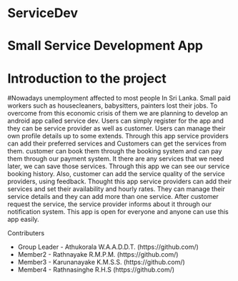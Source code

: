 # ServiceDev
# Small Service Development App
# Introduction to the project

#Nowadays unemployment affected to most people In Sri Lanka. Small paid workers such as 
housecleaners, babysitters, painters lost their jobs. To overcome from this economic crisis of 
them we are planning to develop an android app called service dev. Users can simply register 
for the app and they can be service provider as well as customer. Users can manage their own 
profile details up to some extends.
Through this app service providers can add their preferred services and Customers can get the 
services from them. customer can book them through the booking system and can pay them 
through our payment system. It there are any services that we need later, we can save those 
services. Through this app we can see our service booking history. Also, customer can add the 
service quality of the service providers, using feedback.
Thought this app service providers can add their services and set their availability and hourly 
rates. They can manage their service details and they can add more than one service. After 
customer request the service, the service provider informs about it through our notification 
system. 
This app is open for everyone and anyone can use this app easily.



Contributers
<ul>
<li>Group Leader - Athukorala W.A.A.D.D.T. (https://github.com/)</li>
<li>Member2 - Rathnayake R.M.P.M. (https://github.com/)</li>
<li>Member3 - Karunanayake K.M.S.S. (https://github.com/)</li>
<li>Member4 - Rathnasinghe R.H.S (https://github.com/)</li>
  </ul>
